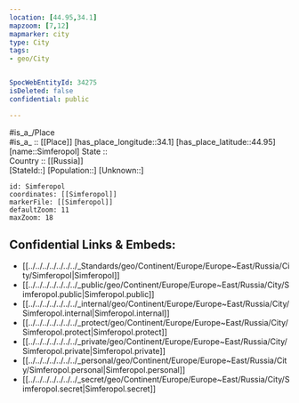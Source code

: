 ```yaml
---
location: [44.95,34.1] 
mapzoom: [7,12] 
mapmarker: city 
type: City
tags:
- geo/City


SpocWebEntityId: 34275
isDeleted: false
confidential: public

---
```

#is_a_/Place  
#is_a_ :: [[Place]] 
[has_place_longitude::34.1] 
[has_place_latitude::44.95] 
[name::Simferopol] 
State ::  
Country :: [[Russia]]  
[StateId::] 
[Population::] 
[Unknown::] 


```leaflet
id: Simferopol
coordinates: [[Simferopol]] 
markerFile: [[Simferopol]] 
defaultZoom: 11 
maxZoom: 18
```


## Confidential Links & Embeds: 
- [[../../../../../../../_Standards/geo/Continent/Europe/Europe~East/Russia/City/Simferopol|Simferopol]] 
- [[../../../../../../../_public/geo/Continent/Europe/Europe~East/Russia/City/Simferopol.public|Simferopol.public]] 
- [[../../../../../../../_internal/geo/Continent/Europe/Europe~East/Russia/City/Simferopol.internal|Simferopol.internal]] 
- [[../../../../../../../_protect/geo/Continent/Europe/Europe~East/Russia/City/Simferopol.protect|Simferopol.protect]] 
- [[../../../../../../../_private/geo/Continent/Europe/Europe~East/Russia/City/Simferopol.private|Simferopol.private]] 
- [[../../../../../../../_personal/geo/Continent/Europe/Europe~East/Russia/City/Simferopol.personal|Simferopol.personal]] 
- [[../../../../../../../_secret/geo/Continent/Europe/Europe~East/Russia/City/Simferopol.secret|Simferopol.secret]] 
